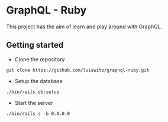 # GraphQL - Ruby

This project has the aim of learn and play around with GraphQL.  

## Getting started

- Clone the repository
```
git clone https://github.com/luiswitz/graphql-ruby.git
```

- Setup the database
```
./bin/rails db:setup
```

- Start the server
```
./bin/rails s -b 0.0.0.0
```
